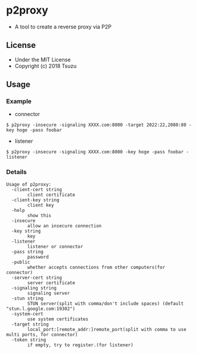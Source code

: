 # p2proxy
- A tool to create a reverse proxy via P2P

## License
- Under the MIT License
- Copyright (c) 2018 Tsuzu

## Usage
### Example

- connector
```
$ p2proxy -insecure -signaling XXXX.com:8000 -target 2022:22,2080:80 -key hoge -pass foobar
```

- listener
```
$ p2proxy -insecure -signaling XXXX.com:8000 -key hoge -pass foobar -listener
```

### Details
```
Usage of p2proxy:
  -client-cert string
        client certificate
  -client-key string
        client key
  -help
        show this
  -insecure
        allow an insecure connection
  -key string
        key
  -listener
        listener or connector
  -pass string
        password
  -public
        whether accepts connections from other computers(for connector)
  -server-cert string
        server certificate
  -signaling string
        signaling server
  -stun string
        STUN server(split with comma/don't include spaces) (default "stun.l.google.com:19302")
  -system-cert
        use system certificates
  -target string
        local_port:[remote_addr:]remote_port(split with comma to use multi ports, for connector)
  -token string
        if empty, try to register.(for listener)
```